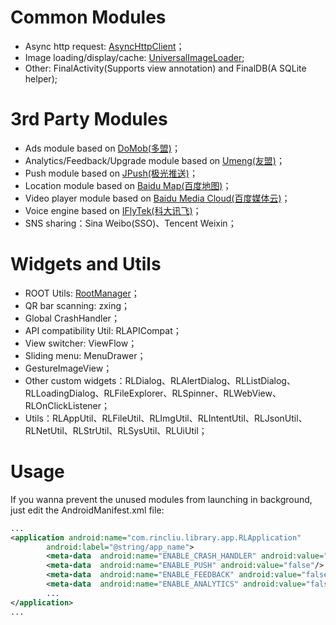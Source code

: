 Common Modules
==========
* Async http request: [AsyncHttpClient](https://github.com/loopj/android-async-http)；
* Image loading/display/cache: [UniversalImageLoader](https://github.com/nostra13/Android-Universal-Image-Loader);
* Other: FinalActivity(Supports view annotation) and FinalDB(A SQLite helper);

3rd Party Modules
==========
* Ads module based on [DoMob(多盟)](http://www.duomeng.net/developers/developers.htm)；
* Analytics/Feedback/Upgrade module based on [Umeng(友盟)](http://www.umeng.com)；
* Push module based on [JPush(极光推送)](http://www.jpush.cn/)；
* Location module based on [Baidu Map(百度地图)](http://developer.baidu.com/map/)；
* Video player module based on [Baidu Media Cloud(百度媒体云)](http://developer.baidu.com/wiki/index.php?title=docs/cplat/media)；
* Voice engine based on [IFlyTek(科大讯飞)](http://open.voicecloud.cn/developer.php)；
* SNS sharing：Sina Weibo(SSO)、Tencent Weixin；

Widgets and Utils
==========
* ROOT Utils: [RootManager](https://github.com/Chrisplus/RootManager)；
* QR bar scanning: zxing；
* Global CrashHandler；
* API compatibility Util: RLAPICompat；
* View switcher: ViewFlow；
* Sliding menu: MenuDrawer；
* GestureImageView；
* Other custom widgets：RLDialog、RLAlertDialog、RLListDialog、RLLoadingDialog、RLFileExplorer、RLSpinner、RLWebView、RLOnClickListener；
* Utils：RLAppUtil、RLFileUtil、RLImgUtil、RLIntentUtil、RLJsonUtil、RLNetUtil、RLStrUtil、RLSysUtil、RLUiUtil；

Usage
==========
If you wanna prevent the unused modules from launching in background, just edit the AndroidManifest.xml file:

```xml
...
<application android:name="com.rincliu.library.app.RLApplication" 
        android:label="@string/app_name">
        <meta-data  android:name="ENABLE_CRASH_HANDLER" android:value="true"/>
        <meta-data  android:name="ENABLE_PUSH" android:value="false"/>
        <meta-data  android:name="ENABLE_FEEDBACK" android:value="false"/>
        <meta-data  android:name="ENABLE_ANALYTICS" android:value="false"/>
        ...
</application>
...
```
